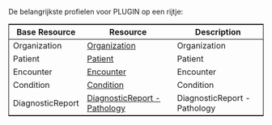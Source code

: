 De belangrijkste profielen voor PLUGIN op een rijtje:

<table style="width: 100%; border: 1px solid black;">
    <tr>
        <th style="border-bottom: 1px solid black;">Base Resource</th>
        <th style="border-bottom: 1px solid black;">Resource</th>
        <th style="border-bottom: 1px solid black;">Description</th>
    </tr>
    <tr>
        <td>Organization</td><td><a href="StructureDefinition-plugin-organization.html">Organization</a></td><td>Organization</td>
    </tr>
    <tr>
        <td>Patient</td><td><a href="StructureDefinition-plugin-patient.html">Patient</a></td><td>Patient</td>
    </tr>
    <tr>
        <td>Encounter</td><td><a href="StructureDefinition-plugin-encounter.html">Encounter</a></td><td>Encounter</td>
    </tr>
    <tr>
        <td>Condition</td><td><a href="StructureDefinition-plugin-condition.html">Condition</a></td><td>Condition</td>
    </tr>
    <tr>
        <td>DiagnosticReport</td><td><a href="StructureDefinition-plugin-pathologyreport.html">DiagnosticReport - Pathology</a></td><td>DiagnosticReport - Pathology</td>
    </tr>
</table>


